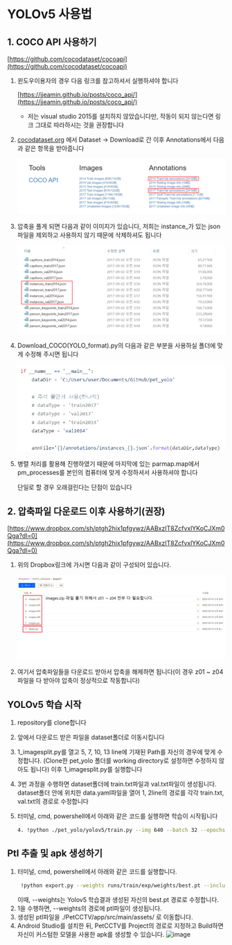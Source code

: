 # YOLOv5 사용법

## 1. COCO API 사용하기

[https://github.com/cocodataset/cocoapi](https://github.com/cocodataset/cocoapi)

1. 윈도우이용자의 경우 다음 링크를 참고하셔서 실행하셔야 합니다
    
    [https://jjeamin.github.io/posts/coco_api/](https://jjeamin.github.io/posts/coco_api/)
    
     * 저는 visual studio 2015를 설치하지 않았습니다만, 작동이 되지 않는다면 링크 그대로 따라하시는 것을 권장합니다
    
2. [cocodataset.org](http://cocodataset.org) 에서 Dataset → Download로 간 이후 Annotations에서 다음과 같은 항목을 받아줍니다
    
    ![coco.png](img/coco.png)
    
3. 압축을 풀게 되면 다음과 같이 이미지가 있습니다, 저희는 instance_가 있는 json파일을 제외하고 사용하지 않기 때문에 삭제하셔도 됩니다
    
    ![json.png](img/json.png)
    
4. Download_COCO(YOLO_format).py의 다음과 같은 부분을 사용하실 폴더에 맞게 수정해 주시면 됩니다
    
    ![code.png](img/code.png)
    
5. 병렬 처리를 활용해 진행하였기 때문에 마지막에 있는 parmap.map에서 pm_processes를 본인의 컴퓨터에 맞게 수정하셔서 사용하셔야 합니다
    
    단일로 할 경우 오래걸린다는 단점이 있습니다
    

## 2. 압축파일 다운로드 이후 사용하기(권장)

[https://www.dropbox.com/sh/ptgh2hix1pfgywz/AABxzIT8ZcfvxlYKoCJXm0Qga?dl=0](https://www.dropbox.com/sh/ptgh2hix1pfgywz/AABxzIT8ZcfvxlYKoCJXm0Qga?dl=0)

1. 위의 Dropbox링크에 가시면 다음과 같이 구성되어 있습니다.
    
    ![dropbox.png](img/dropbox.png)
    
2. 여기서 압축파일들을 다운로드 받아서 압축을 해제하면 됩니다(이 경우 z01 ~ z04파일을 다 받아야 압축이 정상적으로 작동합니다)

## YOLOv5 학습 시작

1. repository를 clone합니다
2. 앞에서 다운로드 받은 파일을 dataset폴더로 이동시킵니다
3. 1_imagesplit.py를 열고 5, 7, 10, 13 line에 기재된 Path를 자신의 경우에 맞게 수정합니다. (Clone한 pet_yolo 폴더를 working directory로 설정하면 수정하지 않아도 됩니다)
   이후 1_imagesplit.py를 실행합니다
4. 3번 과정을 수행하면 dataset폴더에 train.txt파일과 val.txt파일이 생성됩니다. dataset폴더 안에 위치한 data.yaml파일을 열어 1, 2line의 경로를 각각 train.txt, val.txt의 경로로 수정합니다
5. 터미널, cmd, powershell에서 아래와 같은 코드를 실행하면 학습이 시작됩니다
    
    ```bash
    4. !python ./pet_yolo/yolov5/train.py --img 640 --batch 32 --epochs 50 --data ./pet_yolo/dataset/data.yaml --cfg ./pet_yolo/yolov5/models/yolov5s.yaml --weights ./pet_yolo/yolov5/yolov5s.pt --name yolov5_sample
    ```
    
## Ptl 추출 및 apk 생성하기
1. 터미널, cmd, powershell에서 아래와 같은 코드를 실행합니다.
    ```bash
     !python export.py --weights runs/train/exp/weights/best.pt --include torchscript
    ```
    이때, --weights는 Yolov5 학습결과 생성된 자신의 best.pt 경로로 수정합니다.
2. 1을 수행하면, --weights의 경로에 ptl파일이 생성됩니다.
3. 생성된 ptl파일을 ./PetCCTV/app/src/main/assets/ 로 이동합니다.
4. Android Studio를 설치한 뒤, PetCCTV를 Project의 경로로 지정하고 Build하면 자신이 커스텀한 모델을 사용한 apk를 생성할 수 있습니다.
![image](https://user-images.githubusercontent.com/84885408/178964314-5f4bac78-0c4a-4964-a6fe-8cf696e58558.png)
